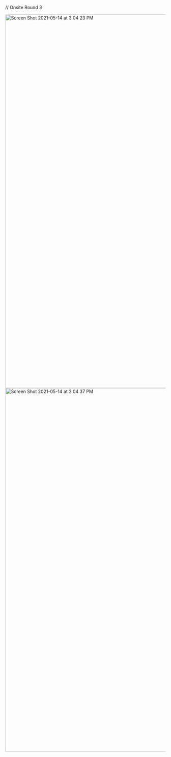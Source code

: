 // Onsite Round 3

<img width="1171" alt="Screen Shot 2021-05-14 at 3 04 23 PM" src="https://user-images.githubusercontent.com/48069738/118336097-e0eb3500-b4c5-11eb-8cf6-aa59f9ec9a85.png">
<img width="1140" alt="Screen Shot 2021-05-14 at 3 04 37 PM" src="https://user-images.githubusercontent.com/48069738/118336106-e34d8f00-b4c5-11eb-9623-0e8ca52c2490.png">
